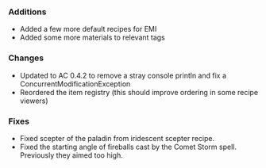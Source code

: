 ### Additions
* Added a few more default recipes for EMI
* Added some more materials to relevant tags

### Changes
* Updated to AC 0.4.2 to remove a stray console println and fix a ConcurrentModificationException
* Reordered the item registry (this should improve ordering in some recipe viewers)

### Fixes
* Fixed scepter of the paladin from iridescent scepter recipe.
* Fixed the starting angle of fireballs cast by the Comet Storm spell. Previously they aimed too high.